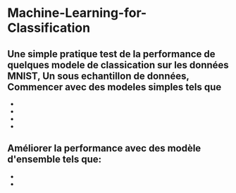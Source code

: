 # Machine-Learning-for-Classification
Une simple pratique test de la performance de quelques modele de classication sur les données MNIST, 
Un sous echantillon de données, 
Commencer avec des modeles simples tels que 
-
-
-
-
-
Améliorer la performance avec des modèle d'ensemble tels que:
-
-
-
